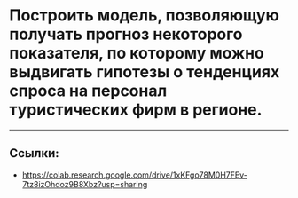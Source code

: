 # Построить модель, позволяющую получать прогноз некоторого показателя, по которому можно выдвигать гипотезы о тенденциях спроса на персонал туристических фирм в регионе.

***
## Ссылки:
- https://colab.research.google.com/drive/1xKFgo78M0H7FEv-7tz8izOhdoz9B8Xbz?usp=sharing